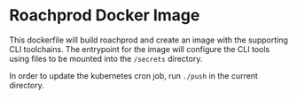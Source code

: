 # Roachprod Docker Image

This dockerfile will build roachprod and create an image with the supporting
CLI toolchains. The entrypoint for the image will configure the CLI tools using
files to be mounted into the `/secrets` directory.

In order to update the kubernetes cron job, run `./push` in the current
directory.
